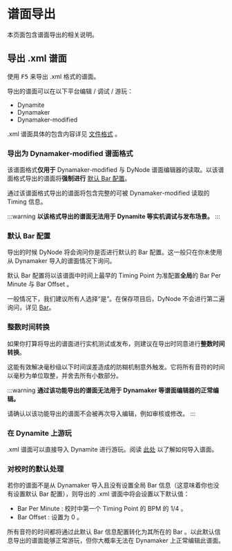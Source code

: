 # 谱面导出

本页面包含谱面导出的相关说明。

## 导出 .xml 谱面

使用 <kbd>F5</kbd> 来导出 .xml 格式的谱面。

导出的谱面可以在以下平台编辑 / 调试 / 游玩：

* Dynamite
* Dynamaker
* Dynamaker-modified

.xml 谱面具体的包含内容详见 [文件格式](/guide/file-formats.html#xml) 。

### 导出为 Dynamaker-modified 谱面格式

该谱面格式**仅用于** Dynamaker-modified 与 DyNode 谱面编辑器的读取。以该谱面格式导出的谱面将**强制进行** [默认 Bar 配置](#默认-bar-配置)。

通过该谱面格式导出的谱面将包含完整的可被 Dynamaker-modified 读取的 Timing 信息。

:::warning
**以该格式导出的谱面无法用于 Dynamite 等实机调试与发布场景。**
:::

### 默认 Bar 配置
导出的时候 DyNode 将会询问你是否进行默认的 Bar 配置。这一般只在你未使用从 Dynamaker 导入的谱面情况下询问。

默认 Bar 配置将以该谱面中时间上最早的 Timing Point 为准配置**全局**的 Bar Per Minute 与 Bar Offset 。

一般情况下，我们建议所有人选择“是”。在保存项目后，DyNode 不会进行第二遍询问，详见 [Bar](/guide/edit.html#bar)。

### 整数时间转换

如果你打算将导出的谱面进行实机测试或发布，则建议在导出时同意进行**整数时间转换**。

这能有效解决毫秒级以下时间误差造成的防糊机制意外触发。它将所有音符的时间以毫秒为单位取整，并舍去所有小数部分。

:::warning
**通过该功能导出的谱面无法用于 Dynamaker 等谱面编辑器的正常编辑。**

请确认以该功能导出的谱面不会被再次导入编辑，例如审核或修改。
:::


### 在 Dynamite 上游玩

.xml 谱面可以直接导入 Dynamite 进行游玩。阅读 [此处](https://www.bilibili.com/read/cv17021429) 以了解如何导入谱面。

### 对校时的默认处理

若你的谱面不是从 Dynamaker 导入且没有设置全局 Bar 信息（这意味着你也没有设置默认 Bar 配置），则导出的 .xml 谱面中将会设置以下默认值：

* Bar Per Minute : 校时中第一个 Timing Point 的 BPM 的 $1/4$ 。
* Bar Offset : 设置为 $0$ 。

所有音符的时间都将通过此默认 Bar 信息配置转化为其所在的 Bar 。以此默认信息导出的谱面能够正常游玩，但你大概率无法在 Dynamaker 上正常编辑此谱面。
